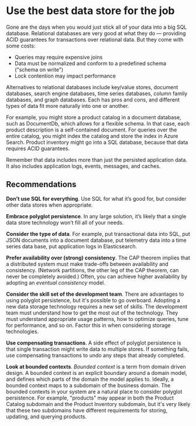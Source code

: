 # Use the best data store for the job

Gone are the days when you would just stick all of your data into a big SQL database. 
Relational databases are very good at what they do &mdash; providing ACID guarantees for transactions over relational data. But they come with some costs:

- Queries may require expensive joins
- Data must be normalized and conform to a predefined schema ("schema on write")
- Lock contention may impact performance

Alternatives to relational databases include key/value stores, document databases, search engine databases, time series databases, column family databases, and graph databases. Each has pros and cons, and different types of data fit more naturally into one or another. 

For example, you might store a product catalog in a document database, such as DocumentDb, which allows for a flexible schema. In that case, each product description is a self-contained document. For queries over the entire catalog, you might index the catalog and store the index in Azure Search. Product inventory might go into a SQL database, because that data requires ACID guarantees.

Remember that data includes more than just the persisted application data. It also includes application logs, events, messages, and caches.

## Recommendations

**Don’t use SQL for everything**. Use SQL for what it’s good for, but consider other data stores when appropriate. 

**Embrace polyglot persistence**. In any large solution, it’s likely that a single data store technology won’t fill all of your needs. 

**Consider the type of data**. For example, put transactional data into SQL, put JSON documents into a document database, put telemetry data into a time series data base, put application logs in Elasticsearch.

**Prefer availability over (strong) consistency**. The CAP theorem implies that a distributed system must make trade-offs between availability and consistency. (Network partitions, the other leg of the CAP theorem, can never be completely avoided.) Often, you can achieve higher availability by adopting an *eventual consistency* model. 

**Consider the skill set of the development team**. There are advantages to using polyglot persistence, but it's possible to go overboard. Adopting a new data storage technology requires a new set of skills. The development team must understand how to get the most out of the technology. They must understand appropriate usage patterns, how to optimize queries, tune for performance, and so on. Factor this in when considering storage technologies. 

**Use compensating transactions**. A side effect of polyglot persistence is that single transaction might write data to multiple stores. If something fails, use compensating transactions to undo any steps that already completed.

**Look at bounded contexts**. *Bounded context* is a term from domain driven design. A bounded context is an explicit boundary around a domain model, and defines which parts of the domain the model applies to. Ideally, a bounded context maps to a subdomain of the business domain. The bounded contexts in your system are a natural place to consider polyglot persistence. For example, "products" may appear in both the Product Catalog subdomain and the Product Inventory subdomain, but it's very likely that these two subdomains have different requirements for storing, updating, and querying products.
